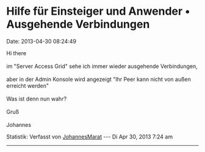 Hilfe für Einsteiger und Anwender • Ausgehende Verbindungen
===========================================================

Date: 2013-04-30 08:24:49

Hi there\
\
im \"Server Access Grid\" sehe ich immer wieder ausgehende
Verbindungen,\
\
aber in der Admin Konsole wird angezeigt \"Ihr Peer kann nicht von außen
erreicht werden\"\
\
Was ist denn nun wahr?\
\
Gruß\
\
Johannes

Statistik: Verfasst von
[JohannesMarat](http://forum.yacy-websuche.de/memberlist.php?mode=viewprofile&u=8907)
--- Di Apr 30, 2013 7:24 am

------------------------------------------------------------------------
